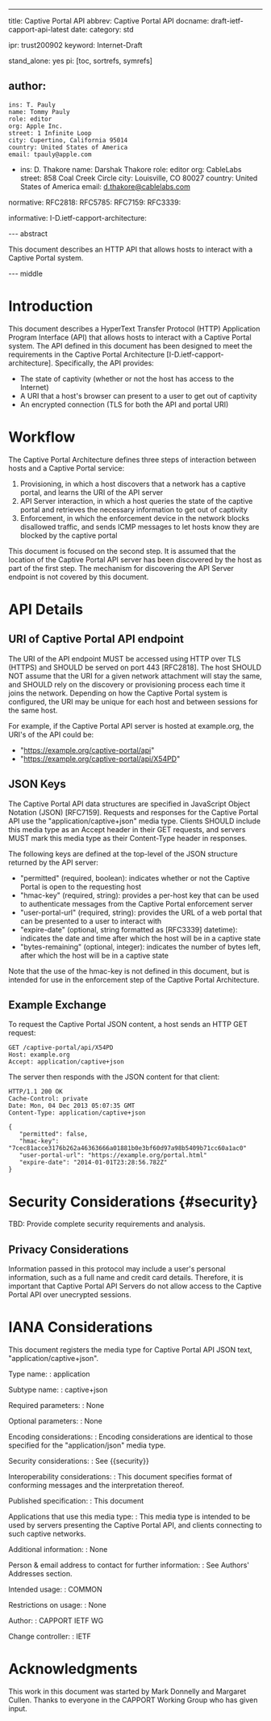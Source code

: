 ---
title: Captive Portal API
abbrev: Captive Portal API
docname: draft-ietf-capport-api-latest
date:
category: std

ipr: trust200902
keyword: Internet-Draft

stand_alone: yes
pi: [toc, sortrefs, symrefs]

author:
  -
    ins: T. Pauly
    name: Tommy Pauly
    role: editor
    org: Apple Inc.
    street: 1 Infinite Loop
    city: Cupertino, California 95014
    country: United States of America
    email: tpauly@apple.com
  -
    ins: D. Thakore
    name: Darshak Thakore
    role: editor
    org: CableLabs
    street: 858 Coal Creek Circle
    city: Louisville, CO 80027
    country: United States of America
    email: d.thakore@cablelabs.com

normative:
    RFC2818:
    RFC5785:
    RFC7159:
    RFC3339:

informative:
    I-D.ietf-capport-architecture:

--- abstract

This document describes an HTTP API that allows hosts to interact with a Captive Portal system.

--- middle

# Introduction

This document describes a HyperText Transfer Protocol (HTTP) Application Program Interface (API) that allows hosts to interact with a Captive Portal system. The API defined in this document has been designed to meet the requirements in the Captive Portal Architecture [I-D.ietf-capport-architecture]. Specifically, the API provides:

- The state of captivity (whether or not the host has access to the Internet)
- A URI that a host's browser can present to a user to get out of captivity
- An encrypted connection (TLS for both the API and portal URI)

# Workflow

The Captive Portal Architecture defines three steps of interaction between hosts and a Captive Portal service:

1. Provisioning, in which a host discovers that a network has a captive portal, and learns the URI of the API server
2. API Server interaction, in which a host queries the state of the captive portal and retrieves the necessary information to get out of captivity
3. Enforcement, in which the enforcement device in the network blocks disallowed traffic, and sends ICMP messages to let hosts know they are blocked by the captive portal

This document is focused on the second step. It is assumed that the location of the Captive Portal API server has been discovered by the host as part of the first step. The mechanism for discovering the API Server endpoint is not covered by this document.

# API Details

## URI of Captive Portal API endpoint

The URI of the API endpoint MUST be accessed using HTTP over TLS (HTTPS) and SHOULD be served on port 443 [RFC2818].
The host SHOULD NOT assume that the URI for a given network attachment will stay the same, and SHOULD rely on the discovery or provisioning process each time it joins the network. Depending on how the Captive Portal system is configured, the URI may be unique for each host and between sessions for the same host.

For example, if the Captive Portal API server is hosted at example.org, the URI's of the API could be:

  - "https://example.org/captive-portal/api"
  - "https://example.org/captive-portal/api/X54PD"

## JSON Keys

The Captive Portal API data structures are specified in JavaScript Object Notation (JSON) [RFC7159]. Requests and responses for the Captive Portal API use the "application/captive+json" media type. Clients SHOULD include this media type as an Accept header in their GET requests, and servers MUST mark this media type as their Content-Type header in responses.

The following keys are defined at the top-level of the JSON structure returned by the API server:

- "permitted" (required, boolean): indicates whether or not the Captive Portal is open to the requesting host
- "hmac-key" (required, string): provides a per-host key that can be used to authenticate messages from the Captive Portal enforcement server
- "user-portal-url" (required, string): provides the URL of a web portal that can be presented to a user to interact with
- "expire-date" (optional, string formatted as [RFC3339] datetime): indicates the date and time after which the host will be in a captive state
- "bytes-remaining" (optional, integer): indicates the number of bytes left, after which the host will be in a captive state

Note that the use of the hmac-key is not defined in this document, but is intended for use in the enforcement step of the Captive Portal Architecture.

## Example Exchange

To request the Captive Portal JSON content, a host sends an HTTP GET request:

~~~~~~~~~~
GET /captive-portal/api/X54PD
Host: example.org
Accept: application/captive+json

~~~~~~~~~~

The server then responds with the JSON content for that client:

~~~~~~~~~~
HTTP/1.1 200 OK
Cache-Control: private
Date: Mon, 04 Dec 2013 05:07:35 GMT
Content-Type: application/captive+json

{
   "permitted": false,
   "hmac-key": "7cec81acce3176b262a46363666a01881b0e3bf60d97a98b5409b71cc60a1ac0"
   "user-portal-url": "https://example.org/portal.html"
   "expire-date": "2014-01-01T23:28:56.782Z"
}
~~~~~~~~~~

# Security Considerations {#security}

TBD: Provide complete security requirements and analysis.

## Privacy Considerations

Information passed in this protocol may include a user's personal information, such as a full name and credit card details. Therefore, it is important that Captive Portal API Servers do not allow access to the Captive Portal API over unecrypted sessions.

# IANA Considerations

This document registers the media type for Captive Portal API JSON text, "application/captive+json".

Type name:
: application

Subtype name:
: captive+json

Required parameters:
: None

Optional parameters:
: None

Encoding considerations:
: Encoding considerations are identical to those specified for the "application/json" media type.

Security considerations:
: See {{security}}

Interoperability considerations:
: This document specifies format of conforming messages and the interpretation thereof.

Published specification:
: This document

Applications that use this media type:
: This media type is intended to be used by servers presenting the Captive Portal API, and clients connecting to such captive networks.

Additional information:
: None

Person & email address to contact for further information:
: See Authors' Addresses section.

Intended usage:
: COMMON

Restrictions on usage:
: None

Author:
: CAPPORT IETF WG

Change controller:
: IETF

# Acknowledgments

This work in this document was started by Mark Donnelly and Margaret Cullen. Thanks to everyone in the CAPPORT Working Group who has given input.
